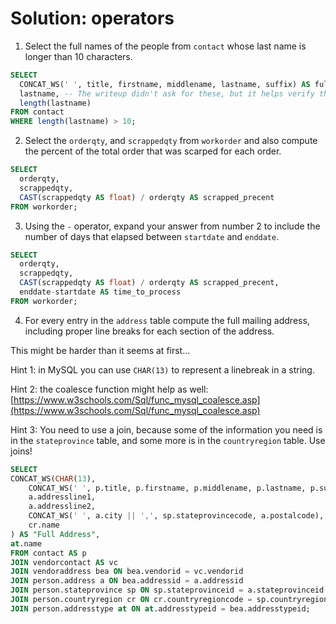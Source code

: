 # Solution: operators

1. Select the full names of the people from `contact` whose last name is longer than 10 characters.

```sql
SELECT 
  CONCAT_WS(' ', title, firstname, middlename, lastname, suffix) AS fullname,
  lastname, -- The writeup didn't ask for these, but it helps verify the results.
  length(lastname) 
FROM contact
WHERE length(lastname) > 10;
```

2. Select the `orderqty`, and `scrappedqty` from `workorder` and also compute the percent of the total order that was scarped for each order. 

```sql
SELECT
  orderqty,
  scrappedqty,
  CAST(scrappedqty AS float) / orderqty AS scrapped_precent
FROM workorder;
```

3. Using the `-` operator, expand your answer from number 2 to include the number of days that elapsed between `startdate` and `enddate`.

```sql
SELECT
  orderqty,
  scrappedqty,
  CAST(scrappedqty AS float) / orderqty AS scrapped_precent,
  enddate-startdate AS time_to_process
FROM workorder;
```

4. For every entry in the `address` table compute the full mailing address, including proper line breaks for each section of the address. 

This might be harder than it seems at first...

Hint 1: in MySQL you can use `CHAR(13)` to represent a linebreak in a string. 

Hint 2: the coalesce function might help as well: [https://www.w3schools.com/Sql/func_mysql_coalesce.asp](https://www.w3schools.com/Sql/func_mysql_coalesce.asp)

Hint 3: You need to use a join, because some of the information you need is in the `stateprovince` table, and some more is in the `countryregion` table. Use joins!

```sql
SELECT
CONCAT_WS(CHAR(13),
    CONCAT_WS(' ', p.title, p.firstname, p.middlename, p.lastname, p.suffix),
    a.addressline1,
    a.addressline2,
    CONCAT_WS(' ', a.city || ',', sp.stateprovincecode, a.postalcode),
    cr.name
) AS "Full Address",
at.name
FROM contact AS p
JOIN vendorcontact AS vc
JOIN vendoraddress bea ON bea.vendorid = vc.vendorid
JOIN person.address a ON bea.addressid = a.addressid
JOIN person.stateprovince sp ON sp.stateprovinceid = a.stateprovinceid
JOIN person.countryregion cr ON cr.countryregioncode = sp.countryregioncode
JOIN person.addresstype at ON at.addresstypeid = bea.addresstypeid;

```
